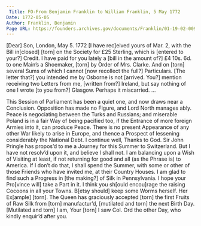 ```yaml
---
 Title: FO-From Benjamin Franklin to William Franklin, 5 May 1772
Date: 1772-05-05
Author: Franklin, Benjamin
Page URL: https://founders.archives.gov/documents/Franklin/01-19-02-0093
---
```


[Dear] Son,
London, May 5. 1772
[I have rec]eived yours of Mar. 2, with the Bill in[closed] [torn] on the Society for £25 Sterling, which is [entered to your?] Credit. I have paid for you lately a [bill in the amount of?] £4 10s. 6d. to one Main’s a Shoemaker, [torn] by Order of Mrs. Clarke. And on [torn] several Sums of which I cannot [now recollect the full?] Particulars.
[The letter that?] you intended me by Osborne is not [arrived. You?] mention receiving two Letters from me, [written from?] Ireland, but say nothing of one I wrote [to you from?] Glasgow. Perhaps it miscarried. … 

This Session of Parliament has been a quiet one, and now draws near a Conclusion. Opposition has made no Figure, and Lord North manages ably. Peace is negociating between the Turks and Russians; and miserable Poland is in a fair Way of being pacified too, if the Entrance of more foreign Armies into it, can produce Peace. There is no present Appearance of any other War likely to arise in Europe, and thence a Prospect of lessening considerably the National Debt.
I continue well, Thanks to God. Sir John Pringle has propos’d to me a Journey for this Summer to Switzerland. But I have not resolv’d upon it, and believe I shall not. I am balancing upon a Wish of Visiting at least, if not returning for good and all (as the Phrase is) to America. If I don’t do that, I shall spend the Summer, with some or other of those Friends who have invited me, at their Country Houses.
I am glad to find such a Progress in [the making?] of Silk in Pennsylvania. I hope your Pro[vince will] take a Part in it. I think you sh[ould encou]rage the raising Cocoons in all your Towns. B[etsy should] keep some Worms herself. Her Ex[ample] [torn]. The Queen has graciously accepted [torn] the first Fruits of Raw Silk from [torn] manufactur’d, [mutilated and torn] the next Birth Day. [Mutilated and torn] I am, Your [torn]
I saw Col. Ord the other Day, who kindly enquir’d after you.

